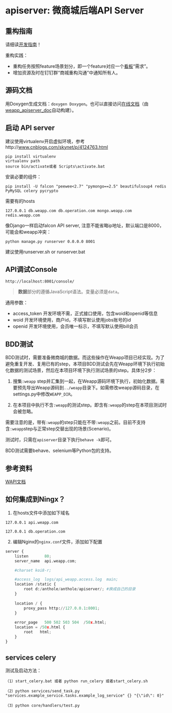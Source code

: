 # apiserver: 微商城后端API Server #

## 重构指南 ##

请细读[开发指南](http://git.weizzz.com:8082/weapp/apiserver/wikis/home)！

重构实践：
 * 重构任务按照feature场景划分，即一个feature对应一个[看板](http://newproject.weizoom.com:8088/project/maintaince/?project_id=37)“需求”。
 * 增加资源及时在钉钉群“商城重构沟通”中通知所有人。


## 源码文档 ##
用Doxygen生成文档：`doxygen Doxygen`。也可以直接访问[在线文档](http://s01.gaoliqi.com:82/doc/apiserver)（由[weapp_apiserver_doc](http://s01.gaoliqi.com:8081/jenkins/job/weapp_apiserver_doc/)自动构建）。

## 启动 API server ##

建议使用virtualenv开启虚拟环境，参考http://www.cnblogs.com/skynet/p/4124763.html
```
pip install virtualenv
virtualenv path
source bin/activate或者 Scripts\activate.bat
```

安装必要的组件：
```
pip install -U falcon "peewee<2.7" "pymongo==2.5" beautifulsoup4 redis PyMySQL celery pycrypto
```

需要有的hosts
```
127.0.0.1 db.weapp.com db.operation.com mongo.weapp.com redis.weapp.com
```

像Django一样启动falcon API server, 注意不能省略ip地址，默认端口是8000，可能会和weapp冲突：
```
python manage.py runserver 0.0.0.0 8001
```
建议使用runserver.sh or runserver.bat

## API调试Console ##

```
http://localhost:8001/console/
```

> **数据**部分的遵循JavaScript语法。变量必须是`data`。

通用参数：
* access_token 开发环境不需，正式接口使用，包含woid和openid等信息
* woid 开发环境使用，商户id，不填写默认使用jobs账号的id
* openid 开发环境使用，会员唯一标示，不填写默认使用bill会员

## BDD测试 ##

BDD测试时，需要准备微商城的数据。而这些操作在Weapp项目已经实现。为了避免重复开发、复用已有的step，本项目BDD测试会先在Weapp环境下执行初始化数据的测试场景，然后在本项目环境下执行测试场景的step。具体分2步：

1. 搜集`:weapp` step并汇集到一起，在Weapp源码环境下执行，初始化数据。需要预先导出Weapp源码到`../weapp`目录下。如需修改weapp源码目录，在settings.py中修改`WEAPP_DIR`。

2. 在本项目中执行不含`:weapp`的测试step。即含有`:weapp`的step在本项目测试时会被忽略。

需要注意的是，带有`:weapp`的step只能在不带`:weapp`之前。目前不支持含`:weapp`step与正常step交替出现的场景(Scenario)。

测试时，只需在`apiserver`目录下执行`behave -k`即可。

BDD测试需要behave、selenium等Python包的支持。


## 参考资料 ##

[WAPI文档](http://git.weizzz.com:8082/weizoom/Weapp/wikis/WAPI_home)

## 如何集成到Ningx？ ##
1. 在hosts文件中添加如下域名
```
127.0.0.1 api.weapp.com
```
```
127.0.0.1 db.operation.com
```
2. 编辑Nginx的`nginx.conf`文件，添加如下配置
```py
server {
    listen       80;
    server_name  api.weapp.com;

    #charset koi8-r;

    #access_log  logs/api_weapp.access.log  main;
    location /static {
        root d:/anthole/anthole/apiserver/; #换成自己的目录
    }
    
    location / {
        proxy_pass http://127.0.0.1:8001;
    }
    
    error_page   500 502 503 504  /50x.html;
    location = /50x.html {
        root   html;
    }
}
```

## services celery ##
测试及启动方法： 
```
（1）start_celery.bat 或者 python run_celery 或者start_celery.sh
```
```
（2）python services/send_task.py "services.example_service.tasks.example_log_service" {} "{\"id\": 0}" 
```
```
（3）python core/handlers/test.py
```


